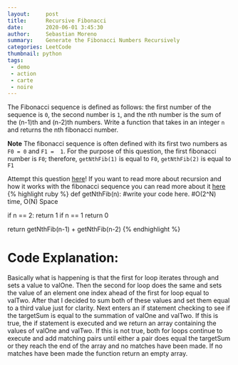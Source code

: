 ```yaml
---
layout:     post
title:      Recursive Fibonacci
date:       2020-06-01 3:45:30
author:     Sebastian Moreno
summary:    Generate the Fibonacci Numbers Recursively
categories: LeetCode
thumbnail: python
tags:
 - demo
 - action
 - carte
 - noire
---
```


The Fibonacci sequence is defined as follows: the first number of the sequence is `0`, the second number is `1`, and the nth number is the sum of the (n-1)th and (n-2)th numbers. Write a function that takes in an integer `n` and returns the nth fibonacci number.

**Note** The fibonacci sequence is often defined with its first two numbers as `F0 = 0` and `F1 =  1`. For the purpose of this question, the first fibonacci number is `F0`; therefore, `getNthFib(1)` is equal to `F0`, `getNthFib(2)` is equal to `F1`

Attempt this question [here][1]!
If you want to read more about recursion and how it works with the fibonacci sequence you can read more about it [here][2]
{% highlight ruby %}
def  getNthFib(n):
  #write your code here.
  #O(2^N) time, O(N) Space

  if n == 2:
    return 1
  if n == 1
    return 0

  return getNthFib(n-1) + getNthFib(n-2)
{% endhighlight %}

# Code Explanation:
Basically what is happening is that the first for loop iterates through and sets a value to valOne. Then the second for loop does the same and sets the value of an element one index ahead of the first for loop equal to valTwo. After that I decided to sum both of these values and set them equal to a third value just for clarity. Next enters an if statement checking to see if the targetSum is equal to the summation of valOne and valTwo. If this is true, the if statement is executed and we return an array containing the values of valOne and valTwo. If this is not true, both for loops continue to execute and add matching pairs until either a pair does equal the targetSum or they reach the end of the array and no matches have been made. If no matches have been made the function return an empty array.

[1]: https://www.programiz.com/python-programming/examples/fibonacci-recursion
[2]: https://www.geeksforgeeks.org/program-for-nth-fibonacci-number/
